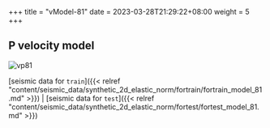 +++
title = "vModel-81"
date =  2023-03-28T21:29:22+08:00
weight = 5
+++

## P velocity model

![vp81](/images/data_prepare/velocity-model/vp_81.svg?width=40pc) 

[seismic data for `train`]({{< relref "content/seismic_data/synthetic_2d_elastic_norm/fortrain/fortrain_model_81.md" >}}) | 
[seismic data for `test`]({{< relref "content/seismic_data/synthetic_2d_elastic_norm/fortest/fortest_model_81.md" >}})


